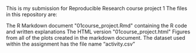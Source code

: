 This is my submission for Reproducible Research course project 1
The files in this repository are:

The R Markdown document "01course_project.Rmd" containing the R code and written explanations 
The HTML version "01course_project.html"
Figures from all of the plots created in the markdown document.
The dataset used within the assignment has the file name “activity.csv”
